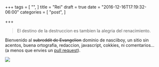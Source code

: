 +++
tags = [
  "",
]
title = "Rei"
draft = true
date = "2016-12-16T17:19:32-06:00"
categories = [
  "post",
]

+++

> El destino de la destruccion es tambien la alegria del renacimiento.

Bienvenido al ~~subreddit de Evangelion~~ dominio de nasciiboy, un sitio sin
acentos, buena ortografia, redaccion, javascript, cokkies, ni comentarios... (a
menos que envies un
[pull request](https://github.com/nasciiboy/nasciiboy.github.io)).

![](../Rei-000.jpg)
